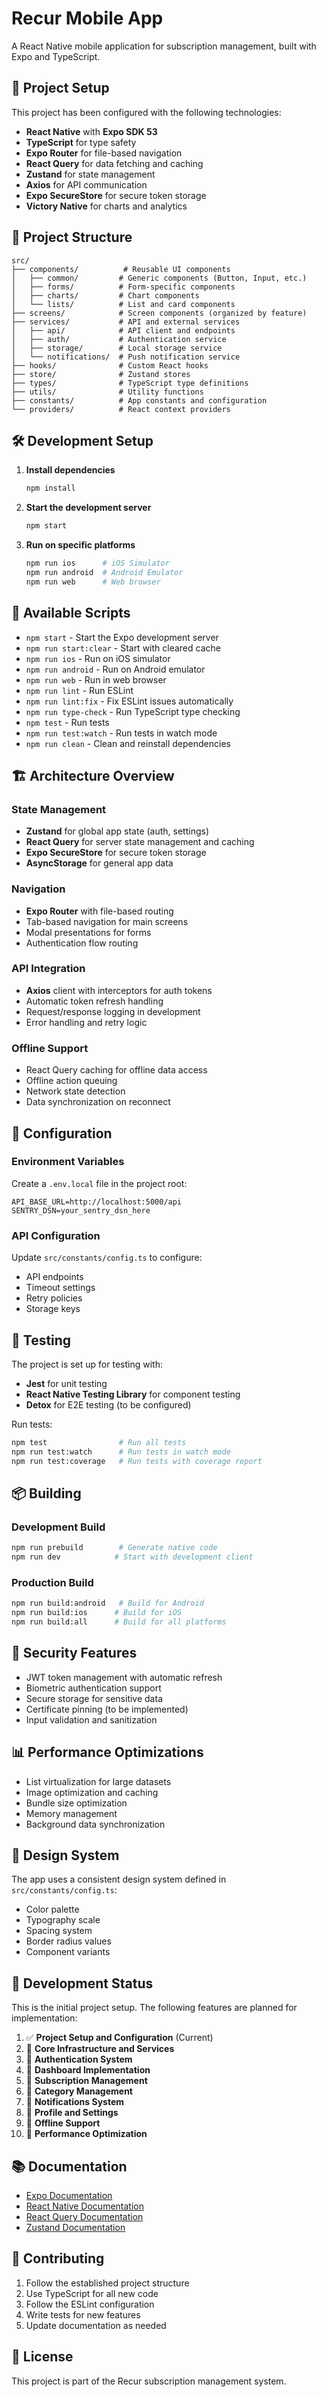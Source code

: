 # Recur Mobile App

A React Native mobile application for subscription management, built with Expo and TypeScript.

## 🚀 Project Setup

This project has been configured with the following technologies:

- **React Native** with **Expo SDK 53**
- **TypeScript** for type safety
- **Expo Router** for file-based navigation
- **React Query** for data fetching and caching
- **Zustand** for state management
- **Axios** for API communication
- **Expo SecureStore** for secure token storage
- **Victory Native** for charts and analytics

## 📁 Project Structure

```
src/
├── components/          # Reusable UI components
│   ├── common/         # Generic components (Button, Input, etc.)
│   ├── forms/          # Form-specific components
│   ├── charts/         # Chart components
│   └── lists/          # List and card components
├── screens/            # Screen components (organized by feature)
├── services/           # API and external services
│   ├── api/            # API client and endpoints
│   ├── auth/           # Authentication service
│   ├── storage/        # Local storage service
│   └── notifications/  # Push notification service
├── hooks/              # Custom React hooks
├── store/              # Zustand stores
├── types/              # TypeScript type definitions
├── utils/              # Utility functions
├── constants/          # App constants and configuration
└── providers/          # React context providers
```

## 🛠 Development Setup

1. **Install dependencies**
   ```bash
   npm install
   ```

2. **Start the development server**
   ```bash
   npm start
   ```

3. **Run on specific platforms**
   ```bash
   npm run ios      # iOS Simulator
   npm run android  # Android Emulator
   npm run web      # Web browser
   ```

## 📱 Available Scripts

- `npm start` - Start the Expo development server
- `npm run start:clear` - Start with cleared cache
- `npm run ios` - Run on iOS simulator
- `npm run android` - Run on Android emulator
- `npm run web` - Run in web browser
- `npm run lint` - Run ESLint
- `npm run lint:fix` - Fix ESLint issues automatically
- `npm run type-check` - Run TypeScript type checking
- `npm test` - Run tests
- `npm run test:watch` - Run tests in watch mode
- `npm run clean` - Clean and reinstall dependencies

## 🏗 Architecture Overview

### State Management
- **Zustand** for global app state (auth, settings)
- **React Query** for server state management and caching
- **Expo SecureStore** for secure token storage
- **AsyncStorage** for general app data

### Navigation
- **Expo Router** with file-based routing
- Tab-based navigation for main screens
- Modal presentations for forms
- Authentication flow routing

### API Integration
- **Axios** client with interceptors for auth tokens
- Automatic token refresh handling
- Request/response logging in development
- Error handling and retry logic

### Offline Support
- React Query caching for offline data access
- Offline action queuing
- Network state detection
- Data synchronization on reconnect

## 🔧 Configuration

### Environment Variables
Create a `.env.local` file in the project root:

```env
API_BASE_URL=http://localhost:5000/api
SENTRY_DSN=your_sentry_dsn_here
```

### API Configuration
Update `src/constants/config.ts` to configure:
- API endpoints
- Timeout settings
- Retry policies
- Storage keys

## 🧪 Testing

The project is set up for testing with:
- **Jest** for unit testing
- **React Native Testing Library** for component testing
- **Detox** for E2E testing (to be configured)

Run tests:
```bash
npm test                # Run all tests
npm run test:watch      # Run tests in watch mode
npm run test:coverage   # Run tests with coverage report
```

## 📦 Building

### Development Build
```bash
npm run prebuild        # Generate native code
npm run dev            # Start with development client
```

### Production Build
```bash
npm run build:android   # Build for Android
npm run build:ios      # Build for iOS
npm run build:all      # Build for all platforms
```

## 🔐 Security Features

- JWT token management with automatic refresh
- Biometric authentication support
- Secure storage for sensitive data
- Certificate pinning (to be implemented)
- Input validation and sanitization

## 📊 Performance Optimizations

- List virtualization for large datasets
- Image optimization and caching
- Bundle size optimization
- Memory management
- Background data synchronization

## 🎨 Design System

The app uses a consistent design system defined in `src/constants/config.ts`:
- Color palette
- Typography scale
- Spacing system
- Border radius values
- Component variants

## 🚧 Development Status

This is the initial project setup. The following features are planned for implementation:

1. ✅ **Project Setup and Configuration** (Current)
2. 🔄 **Core Infrastructure and Services**
3. 🔄 **Authentication System**
4. 🔄 **Dashboard Implementation**
5. 🔄 **Subscription Management**
6. 🔄 **Category Management**
7. 🔄 **Notifications System**
8. 🔄 **Profile and Settings**
9. 🔄 **Offline Support**
10. 🔄 **Performance Optimization**

## 📚 Documentation

- [Expo Documentation](https://docs.expo.dev/)
- [React Native Documentation](https://reactnative.dev/docs/getting-started)
- [React Query Documentation](https://tanstack.com/query/latest)
- [Zustand Documentation](https://github.com/pmndrs/zustand)

## 🤝 Contributing

1. Follow the established project structure
2. Use TypeScript for all new code
3. Follow the ESLint configuration
4. Write tests for new features
5. Update documentation as needed

## 📄 License

This project is part of the Recur subscription management system.